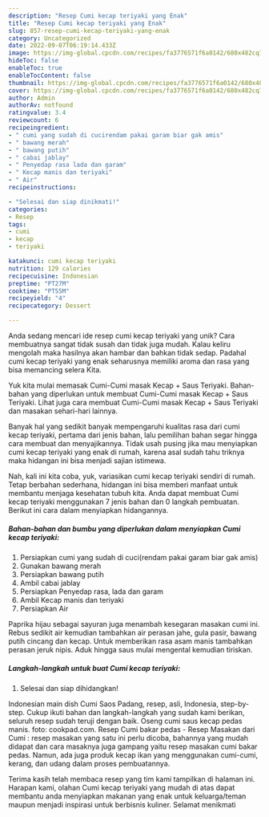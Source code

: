 ```yaml
---
description: "Resep Cumi kecap teriyaki yang Enak"
title: "Resep Cumi kecap teriyaki yang Enak"
slug: 857-resep-cumi-kecap-teriyaki-yang-enak
category: Uncategorized
date: 2022-09-07T06:19:14.433Z
image: https://img-global.cpcdn.com/recipes/fa3776571f6a0142/680x482cq70/cumi-kecap-teriyaki-foto-resep-utama.jpg
hideToc: false
enableToc: true
enableTocContent: false
thumbnail: https://img-global.cpcdn.com/recipes/fa3776571f6a0142/680x482cq70/cumi-kecap-teriyaki-foto-resep-utama.jpg
cover: https://img-global.cpcdn.com/recipes/fa3776571f6a0142/680x482cq70/cumi-kecap-teriyaki-foto-resep-utama.jpg
author: Admin
authorAv: notfound
ratingvalue: 3.4
reviewcount: 6
recipeingredient:
- " cumi yang sudah di cucirendam pakai garam biar gak amis"
- " bawang merah"
- " bawang putih"
- " cabai jablay"
- " Penyedap rasa lada dan garam"
- " Kecap manis dan teriyaki"
- " Air"
recipeinstructions:

- "Selesai dan siap dinikmati!"
categories:
- Resep
tags:
- cumi
- kecap
- teriyaki

katakunci: cumi kecap teriyaki 
nutrition: 129 calories
recipecuisine: Indonesian
preptime: "PT27M"
cooktime: "PT55M"
recipeyield: "4"
recipecategory: Dessert

---
```





Anda sedang mencari ide resep cumi kecap teriyaki yang unik? Cara membuatnya sangat tidak susah dan tidak juga mudah. Kalau keliru mengolah maka hasilnya akan hambar dan bahkan tidak sedap. Padahal cumi kecap teriyaki yang enak seharusnya memiliki aroma dan rasa yang bisa memancing selera Kita.





Yuk kita mulai memasak Cumi-Cumi masak Kecap + Saus Teriyaki. Bahan-bahan yang diperlukan untuk membuat Cumi-Cumi masak Kecap + Saus Teriyaki. Lihat juga cara membuat Cumi-Cumi masak Kecap + Saus Teriyaki dan masakan sehari-hari lainnya.

Banyak hal yang sedikit banyak mempengaruhi kualitas rasa dari cumi kecap teriyaki, pertama dari jenis bahan, lalu pemilihan bahan segar hingga cara membuat dan menyajikannya. Tidak usah pusing jika mau menyiapkan cumi kecap teriyaki yang enak di rumah, karena asal sudah tahu triknya maka hidangan ini bisa menjadi sajian istimewa.






Nah, kali ini kita coba, yuk, variasikan cumi kecap teriyaki sendiri di rumah. Tetap berbahan sederhana, hidangan ini bisa memberi manfaat untuk membantu menjaga kesehatan tubuh kita. Anda dapat membuat Cumi kecap teriyaki menggunakan 7 jenis bahan dan 0 langkah pembuatan. Berikut ini cara dalam menyiapkan hidangannya.

<!--inarticleads1-->

##### Bahan-bahan dan bumbu yang diperlukan dalam menyiapkan Cumi kecap teriyaki:

1. Persiapkan  cumi yang sudah di cuci(rendam pakai garam biar gak amis)
1. Gunakan  bawang merah
1. Persiapkan  bawang putih
1. Ambil  cabai jablay
1. Persiapkan  Penyedap rasa, lada dan garam
1. Ambil  Kecap manis dan teriyaki
1. Persiapkan  Air


Paprika hijau sebagai sayuran juga menambah kesegaran masakan cumi ini. Rebus sedikit air kemudian tambahkan air perasan jahe, gula pasir, bawang putih cincang dan kecap. Untuk memberikan rasa asam manis tambahkan perasan jeruk nipis. Aduk hingga saus mulai mengental kemudian tiriskan. 

<!--inarticleads2-->

##### Langkah-langkah untuk buat Cumi kecap teriyaki:


1. Selesai dan siap dihidangkan!

Indonesian main dish Cumi Saos Padang, resep, asli, Indonesia, step-by-step. Cukup ikuti bahan dan langkah-langkah yang sudah kami berikan, seluruh resep sudah teruji dengan baik. Oseng cumi saus kecap pedas manis. foto: cookpad.com. Resep Cumi bakar pedas - Resep Masakan dari Cumi : resep masakan yang satu ini perlu dicoba, bahannya yang mudah didapat dan cara masaknya juga gampang yaitu resep masakan cumi bakar pedas. Namun, ada juga produk kecap ikan yang menggunakan cumi-cumi, kerang, dan udang dalam proses pembuatannya. 

Terima kasih telah membaca resep yang tim kami tampilkan di halaman ini. Harapan kami, olahan Cumi kecap teriyaki yang mudah di atas dapat membantu anda menyiapkan makanan yang enak untuk keluarga/teman maupun menjadi inspirasi untuk berbisnis kuliner. Selamat menikmati
